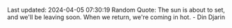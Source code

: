 Last updated: 2024-04-05 07:30:19
Random Quote: The sun is about to set, and we'll be leaving soon. When we return, we're coming in hot. - Din Djarin